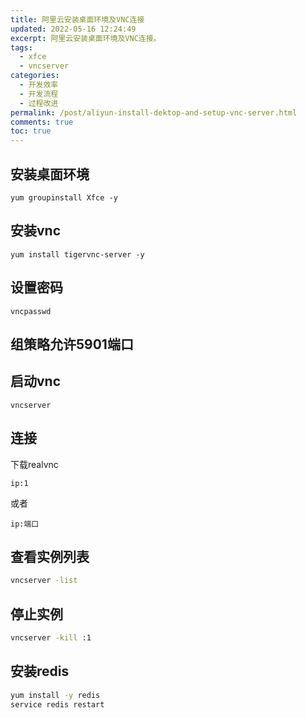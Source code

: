 ```yaml
---
title: 阿里云安装桌面环境及VNC连接
updated: 2022-05-16 12:24:49
excerpt: 阿里云安装桌面环境及VNC连接。
tags:
  - xfce
  - vncserver
categories:
  - 开发效率
  - 开发流程
  - 过程改进
permalink: /post/aliyun-install-dektop-and-setup-vnc-server.html
comments: true
toc: true
---
```

## 安装桌面环境

```
yum groupinstall Xfce -y
```

## 安装vnc

```
yum install tigervnc-server -y
```

## 设置密码

```
vncpasswd
```

## 组策略允许5901端口

## 启动vnc

```
vncserver
```

## 连接

下载realvnc

```
ip:1
```

或者

```
ip:端口
```

## 查看实例列表

```bash
vncserver -list
```

## 停止实例

```bash
vncserver -kill :1
```

## 安装redis

```bash
yum install -y redis
service redis restart
```